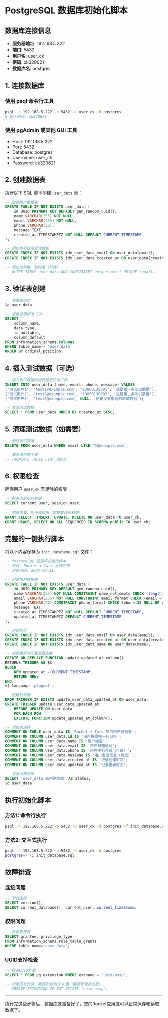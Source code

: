 # PostgreSQL 数据库初始化脚本

## 数据库连接信息
- **服务器地址**: 192.168.5.222
- **端口**: 5432
- **用户名**: user_ck
- **密码**: ck320621
- **数据库名**: postgres

## 1. 连接数据库

### 使用 psql 命令行工具
```bash
psql -h 192.168.5.222 -p 5432 -U user_ck -d postgres
# 输入密码: ck320621
```

### 使用 pgAdmin 或其他 GUI 工具
- Host: 192.168.5.222
- Port: 5432
- Database: postgres
- Username: user_ck
- Password: ck320621

## 2. 创建数据表

执行以下 SQL 脚本创建 `user_data` 表：

```sql
-- 创建用户数据表
CREATE TABLE IF NOT EXISTS user_data (
    id UUID PRIMARY KEY DEFAULT gen_random_uuid(),
    name VARCHAR(255) NOT NULL,
    email VARCHAR(255) NOT NULL,
    phone VARCHAR(20),
    message TEXT,
    created_at TIMESTAMPTZ NOT NULL DEFAULT CURRENT_TIMESTAMP
);

-- 添加索引提高查询性能
CREATE INDEX IF NOT EXISTS idx_user_data_email ON user_data(email);
CREATE INDEX IF NOT EXISTS idx_user_data_created_at ON user_data(created_at DESC);

-- 添加邮箱唯一性约束（可选）
-- ALTER TABLE user_data ADD CONSTRAINT unique_email UNIQUE (email);
```

## 3. 验证表创建

```sql
-- 查看表结构
\d user_data

-- 或者使用标准 SQL
SELECT 
    column_name,
    data_type,
    is_nullable,
    column_default
FROM information_schema.columns 
WHERE table_name = 'user_data'
ORDER BY ordinal_position;
```

## 4. 插入测试数据（可选）

```sql
-- 插入测试数据验证表是否正常工作
INSERT INTO user_data (name, email, phone, message) VALUES 
('测试用户1', 'test1@example.com', '13800138001', '这是第一条测试数据'),
('测试用户2', 'test2@example.com', '13800138002', '这是第二条测试数据'),
('测试用户3', 'test3@example.com', NULL, '这是没有电话的测试数据');

-- 查询测试数据
SELECT * FROM user_data ORDER BY created_at DESC;
```

## 5. 清理测试数据（如需要）

```sql
-- 删除测试数据
DELETE FROM user_data WHERE email LIKE '%@example.com';

-- 或者清空整个表
-- TRUNCATE TABLE user_data;
```

## 6. 权限检查

确保用户 `user_ck` 有足够的权限：

```sql
-- 检查当前用户权限
SELECT current_user, session_user;

-- 如果需要，授予表权限（需要管理员权限）
GRANT SELECT, INSERT, UPDATE, DELETE ON user_data TO user_ck;
GRANT USAGE, SELECT ON ALL SEQUENCES IN SCHEMA public TO user_ck;
```

## 完整的一键执行脚本

将以下内容保存为 `init_database.sql` 文件：

```sql
-- PostgreSQL 数据库初始化脚本
-- 项目: Rocket + Taro 全栈应用
-- 创建时间: 2025-08-21

-- 创建用户数据表
CREATE TABLE IF NOT EXISTS user_data (
    id UUID PRIMARY KEY DEFAULT gen_random_uuid(),
    name VARCHAR(255) NOT NULL CONSTRAINT name_not_empty CHECK (length(trim(name)) > 0),
    email VARCHAR(255) NOT NULL CONSTRAINT email_format CHECK (email ~* '^[A-Za-z0-9._%+-]+@[A-Za-z0-9.-]+\.[A-Za-z]{2,}$'),
    phone VARCHAR(20) CONSTRAINT phone_format CHECK (phone IS NULL OR phone ~* '^\+?[0-9\s\-\(\)]{10,20}$'),
    message TEXT,
    created_at TIMESTAMPTZ NOT NULL DEFAULT CURRENT_TIMESTAMP,
    updated_at TIMESTAMPTZ DEFAULT CURRENT_TIMESTAMP
);

-- 创建索引
CREATE INDEX IF NOT EXISTS idx_user_data_email ON user_data(email);
CREATE INDEX IF NOT EXISTS idx_user_data_created_at ON user_data(created_at DESC);
CREATE INDEX IF NOT EXISTS idx_user_data_name ON user_data(name);

-- 创建更新时间触发器函数
CREATE OR REPLACE FUNCTION update_updated_at_column()
RETURNS TRIGGER AS $$
BEGIN
    NEW.updated_at = CURRENT_TIMESTAMP;
    RETURN NEW;
END;
$$ language 'plpgsql';

-- 创建触发器
DROP TRIGGER IF EXISTS update_user_data_updated_at ON user_data;
CREATE TRIGGER update_user_data_updated_at
    BEFORE UPDATE ON user_data
    FOR EACH ROW
    EXECUTE FUNCTION update_updated_at_column();

-- 添加表注释
COMMENT ON TABLE user_data IS 'Rocket + Taro 项目用户数据表';
COMMENT ON COLUMN user_data.id IS '用户数据唯一标识符';
COMMENT ON COLUMN user_data.name IS '用户姓名';
COMMENT ON COLUMN user_data.email IS '用户邮箱地址';
COMMENT ON COLUMN user_data.phone IS '用户手机号码（可选）';
COMMENT ON COLUMN user_data.message IS '用户备注信息（可选）';
COMMENT ON COLUMN user_data.created_at IS '记录创建时间';
COMMENT ON COLUMN user_data.updated_at IS '记录更新时间';

-- 显示创建结果
SELECT 'user_data 表创建完成' AS status;
\d user_data
```

## 执行初始化脚本

### 方法1: 命令行执行
```bash
psql -h 192.168.5.222 -p 5432 -U user_ck -d postgres -f init_database.sql
```

### 方法2: 交互式执行
```bash
psql -h 192.168.5.222 -p 5432 -U user_ck -d postgres
postgres=> \i init_database.sql
```

## 故障排查

### 连接问题
```sql
-- 测试连接
SELECT version();
SELECT current_database(), current_user, current_timestamp;
```

### 权限问题
```sql
-- 检查表权限
SELECT grantee, privilege_type 
FROM information_schema.role_table_grants 
WHERE table_name='user_data';
```

### UUID支持检查
```sql
-- 检查UUID扩展
SELECT * FROM pg_extension WHERE extname = 'uuid-ossp';

-- 如果没有安装，需要安装UUID扩展（需要管理员权限）
-- CREATE EXTENSION IF NOT EXISTS "uuid-ossp";
```

---

执行完这些步骤后，数据库就准备好了，您的Rocket应用就可以正常保存和读取数据了。